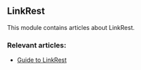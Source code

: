 ## LinkRest

This module contains articles about LinkRest.

### Relevant articles:

- [Guide to LinkRest](https://www.surya.com/linkrest)
